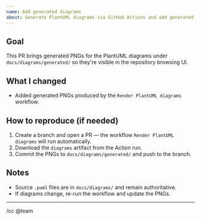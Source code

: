 ```yaml
---
name: Add generated diagrams
about: Generate PlantUML diagrams via GitHub Actions and add generated PNGs
---
```


## Goal

This PR brings generated PNGs for the PlantUML diagrams under `docs/diagrams/generated/` so they're visible in the repository browsing UI.

## What I changed
- Added generated PNGs produced by the `Render PlantUML diagrams` workflow.

## How to reproduce (if needed)
1. Create a branch and open a PR — the workflow `Render PlantUML diagrams` will run automatically.
2. Download the `diagrams` artifact from the Action run.
3. Commit the PNGs to `docs/diagrams/generated/` and push to the branch.

## Notes
- Source `.puml` files are in `docs/diagrams/` and remain authoritative.
- If diagrams change, re-run the workflow and update the PNGs.

---

/cc @team
